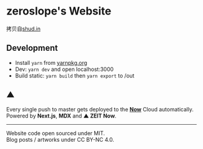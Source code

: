 # zeroslope's Website

拷贝自[shud.in](https://shud.in)

## Development
- Install `yarn` from [yarnpkg.org](https://yarnpkg.org)
- Dev: `yarn dev` and open localhost:3000
- Build static: `yarn build` then `yarn export` to /out

## ▲
Every single push to master gets deployed to the **[Now](https://zeit.co/now)** Cloud automatically.  
Powered by **Next.js**, **MDX** and **▲ ZEIT Now**.

---

Website code open sourced under MIT.  
Blog posts / artworks under CC BY-NC 4.0.
